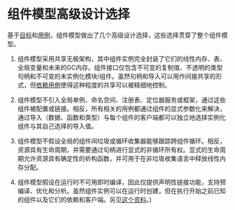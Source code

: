# 组件模型高级设计选择

基于[目标](Goals.md)和[用例](UseCases.md)，组件模型做出了几个高级设计选择，这些选择贯穿了整个组件模型。

1. 组件模型采用共享无极架构，其中组件实例完全封装了它们的线性内存、表、全局变量和未来的GC内存。组件接口仅包含不可变的复制值、不透明的类型句柄和不可变的未实例化模块/组件。虽然句柄和导入可以用作间接共享的形式，但[依赖用例](UseCases.md#component-dependencies)使得这种程度的共享可以被精细地控制。

2. 组件模型不引入全局单例、命名空间、注册表、定位器服务或框架，通过这些组件被配置或链接。相反，所有相关的用例都通过组件的显式参数化来解决，通过导入（数据、函数和类型）与每个组件的客户端都可以独立地选择实例化组件与其自己选择的导入值。

3. 组件模型不假设全局的组件间垃圾或循环收集器能够跟踪跨组件循环。相反，资源具有生命周期，并需要通过句柄进行显式的非循环所有权。显式的生命周期允许资源具有确定性的析构函数，并可用于在非垃圾收集语言中释放线性内存分配。

4. 组件模型假设在运行时不可用即时编译，因此仅提供声明性链接功能，支持预编译、优化和分析。虽然组件实例可以在运行时创建，但在执行开始之前已知的组件以及它们的依赖和客户端。另见[这个资料](https://docs.google.com/presentation/d/1PSC3Q5oFsJEaYyV5lNJvVgh-SNxhySWUqZ6puyojMi8/edit#slide=id.gceaf867ebf_0_10)。)
